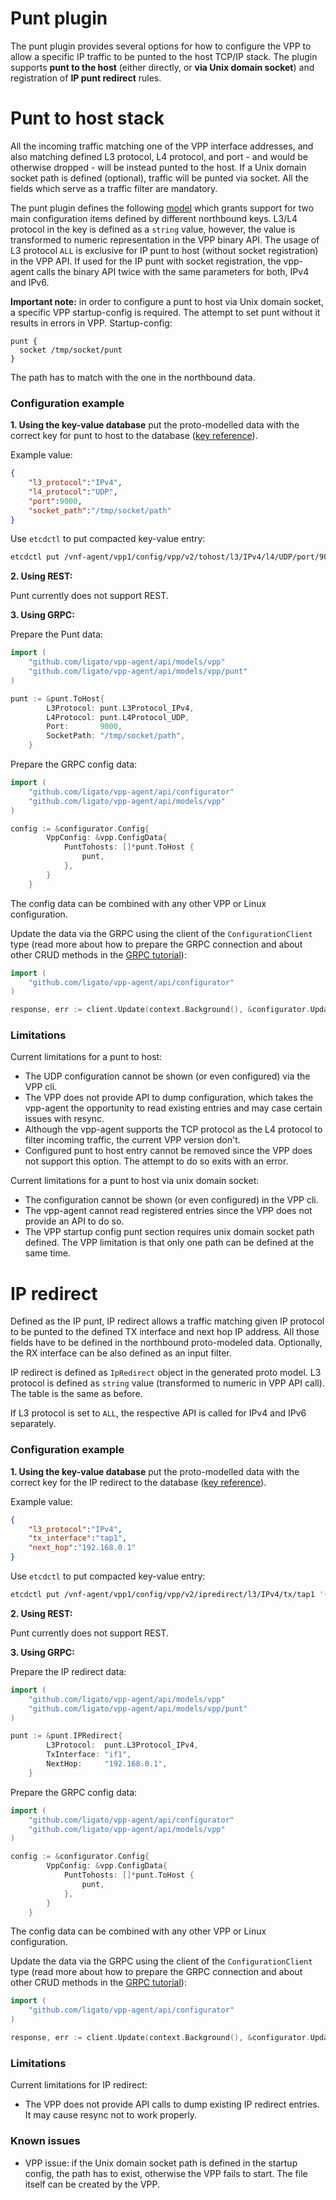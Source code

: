 # Punt plugin

The punt plugin provides several options for how to configure the VPP to allow a specific IP traffic to be punted to the host TCP/IP stack. The plugin supports **punt to the host** (either directly, or **via Unix domain socket**) and registration of **IP punt redirect** rules.

# Punt to host stack

All the incoming traffic matching one of the VPP interface addresses, and also matching defined L3 protocol, L4 protocol, and port - and would be otherwise dropped - will be instead punted to the host. If a Unix domain socket path is defined (optional), traffic will be punted via socket. All the fields which serve as a traffic filter are mandatory.

The punt plugin defines the following [model][punt-model] which grants support for two main configuration items defined by different northbound keys. L3/L4 protocol in the key is defined as a `string` value, however, the value is transformed to numeric representation in the VPP binary API. The usage of L3 protocol `ALL` is exclusive for IP punt to 
host (without socket registration) in the VPP API. If used for the IP punt with socket registration, the vpp-agent calls the binary API twice with the same parameters for both, IPv4 and IPv6.

**Important note:** in order to configure a punt to host via Unix domain socket, a specific VPP startup-config is required. The attempt to set punt without it results in errors in VPP. Startup-config:

```
punt {
  socket /tmp/socket/punt
}
```

The path has to match with the one in the northbound data. 

### Configuration example

**1. Using the key-value database** put the proto-modelled data with the correct key for punt to host to the database ([key reference][key-reference]). 

Example value:
```json
{  
    "l3_protocol":"IPv4",
    "l4_protocol":"UDP",
    "port":9000,
    "socket_path":"/tmp/socket/path"
}
```

Use `etcdctl` to put compacted key-value entry:
```bash
etcdctl put /vnf-agent/vpp1/config/vpp/v2/tohost/l3/IPv4/l4/UDP/port/9000 {"l3_protocol":"IPv4","l4_protocol":"UDP","port":9000,"socket_path":"/tmp/socket/path"}
```

**2. Using REST:** 

Punt currently does not support REST.

**3. Using GRPC:**

Prepare the Punt data:
```go
import (
	"github.com/ligato/vpp-agent/api/models/vpp"
	"github.com/ligato/vpp-agent/api/models/vpp/punt"
)

punt := &punt.ToHost{
		L3Protocol: punt.L3Protocol_IPv4,
		L4Protocol: punt.L4Protocol_UDP,
		Port:       9000,
		SocketPath: "/tmp/socket/path",
	}
```

Prepare the GRPC config data:
```go
import (
	"github.com/ligato/vpp-agent/api/configurator"
	"github.com/ligato/vpp-agent/api/models/vpp"
)

config := &configurator.Config{
		VppConfig: &vpp.ConfigData{
			PuntTohosts: []*punt.ToHost {
				punt,
			},	
		}
	}
```

The config data can be combined with any other VPP or Linux configuration.

Update the data via the GRPC using the client of the `ConfigurationClient` type (read more about how to prepare the GRPC connection and about other CRUD methods in the [GRPC tutorial][grpc-tutorial]):
```go
import (
	"github.com/ligato/vpp-agent/api/configurator"
)

response, err := client.Update(context.Background(), &configurator.UpdateRequest{Update: config, FullResync: true})
```

### Limitations

Current limitations for a punt to host:
* The UDP configuration cannot be shown (or even configured) via the VPP cli.
* The VPP does not provide API to dump configuration, which takes the vpp-agent the opportunity to read existing entries and may case certain issues with resync.
* Although the vpp-agent supports the TCP protocol as the L4 protocol to filter incoming traffic, the current VPP version don't.
* Configured punt to host entry cannot be removed since the VPP does not support this option. The attempt to do so exits with an error.

Current limitations for a punt to host via unix domain socket:
* The configuration cannot be shown (or even configured) in the VPP cli.
* The vpp-agent cannot read registered entries since the VPP does not provide an API to do so.
* The VPP startup config punt section requires unix domain socket path defined. The VPP limitation is that only one path can be defined at the same time.

# IP redirect

Defined as the IP punt, IP redirect allows a traffic matching given IP protocol to be punted to the defined TX interface and next hop IP address. All those fields have to be defined in the northbound proto-modeled data. Optionally, the RX interface can be also defined as an input filter.  

IP redirect is defined as `IpRedirect` object in the generated proto model. L3 protocol is defined as `string` value (transformed to numeric in VPP API call). The table is the same as before.

If L3 protocol is set to `ALL`, the respective API is called for IPv4 and IPv6 separately.

### Configuration example

**1. Using the key-value database** put the proto-modelled data with the correct key for the IP redirect to the database ([key reference][key-reference]). 

Example value:
```json
{  
    "l3_protocol":"IPv4",
    "tx_interface":"tap1",
    "next_hop":"192.168.0.1"
}
```

Use `etcdctl` to put compacted key-value entry:
```bash
etcdctl put /vnf-agent/vpp1/config/vpp/v2/ipredirect/l3/IPv4/tx/tap1 '{"l3_protocol":"IPv4","tx_interface":"tap1","next_hop":"192.168.0.1"}'
```

**2. Using REST:** 

Punt currently does not support REST.

**3. Using GRPC:**

Prepare the IP redirect data:
```go
import (
	"github.com/ligato/vpp-agent/api/models/vpp"
	"github.com/ligato/vpp-agent/api/models/vpp/punt"
)

punt := &punt.IPRedirect{
		L3Protocol:  punt.L3Protocol_IPv4,
		TxInterface: "if1",
		NextHop:     "192.168.0.1",
	}
```

Prepare the GRPC config data:
```go
import (
	"github.com/ligato/vpp-agent/api/configurator"
	"github.com/ligato/vpp-agent/api/models/vpp"
)

config := &configurator.Config{
		VppConfig: &vpp.ConfigData{
			PuntTohosts: []*punt.ToHost {
				punt,
			},	
		}
	}
```

The config data can be combined with any other VPP or Linux configuration.

Update the data via the GRPC using the client of the `ConfigurationClient` type (read more about how to prepare the GRPC connection and about other CRUD methods in the [GRPC tutorial][grpc-tutorial]):
```go
import (
	"github.com/ligato/vpp-agent/api/configurator"
)

response, err := client.Update(context.Background(), &configurator.UpdateRequest{Update: config, FullResync: true})
```

### Limitations

Current limitations for IP redirect:
* The VPP does not provide API calls to dump existing IP redirect entries. It may cause resync not to work properly.

### Known issues

* VPP issue: if the Unix domain socket path is defined in the startup config, the path has to exist, otherwise the VPP fails to start. The file itself can be created by the VPP.

[grpc-tutorial]: ../tutorials/08_grpc-tutorial.md
[key-reference]: references.md
[punt-model]: https://github.com/ligato/vpp-agent/blob/master/api/models/vpp/punt/punt.proto
